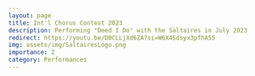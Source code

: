 ```yaml
---
layout: page
title: Int'l Chorus Contest 2023
description: Performing "Deed I Do" with the Saltaires in July 2023
redirect: https://youtu.be/D0CLLjXd6ZA?si=W6X4Sdsyx3pfhA55
img: assets/img/SaltairesLogo.png
importance: 2
category: Performances
---
```

